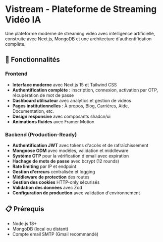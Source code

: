 # Vistream - Plateforme de Streaming Vidéo IA

Une plateforme moderne de streaming vidéo avec intelligence artificielle, construite avec Next.js, MongoDB et une architecture d'authentification complète.

## 🚀 Fonctionnalités

### Frontend
- **Interface moderne** avec Next.js 15 et Tailwind CSS
- **Authentification complète** : inscription, connexion, activation par OTP, récupération de mot de passe
- **Dashboard utilisateur** avec analytics et gestion de vidéos
- **Pages institutionnelles** : À propos, Blog, Carrières, Aide, Documentation, etc.
- **Design responsive** avec composants shadcn/ui
- **Animations fluides** avec Framer Motion

### Backend (Production-Ready)
- **Authentification JWT** avec tokens d'accès et de rafraîchissement
- **Mongoose ODM** avec modèles, validation et middleware
- **Système OTP** pour la vérification d'email avec expiration
- **Hachage de mots de passe** avec bcrypt (12 rounds)
- **Rate limiting** par IP et endpoint
- **Gestion d'erreurs** centralisée et logging
- **Middleware de protection** des routes
- **Gestion des cookies** HTTP-only sécurisés
- **Validation des données** avec Zod
- **Configuration de production** avec validation d'environnement

## 📋 Prérequis

- Node.js 18+ 
- MongoDB (local ou distant)
- Compte email SMTP (Gmail recommandé)

